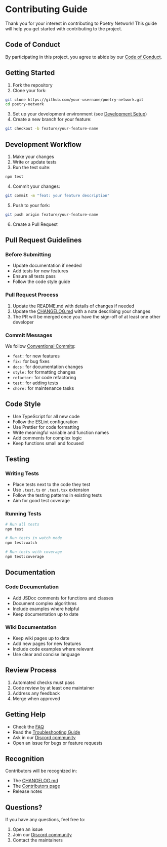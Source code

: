# Contributing Guide

Thank you for your interest in contributing to Poetry Network! This guide will help you get started with contributing to the project.

## Code of Conduct

By participating in this project, you agree to abide by our [Code of Conduct](Code-of-Conduct).

## Getting Started

1. Fork the repository
2. Clone your fork:
```bash
git clone https://github.com/your-username/poetry-network.git
cd poetry-network
```
3. Set up your development environment (see [Development Setup](Development-Setup))
4. Create a new branch for your feature:
```bash
git checkout -b feature/your-feature-name
```

## Development Workflow

1. Make your changes
2. Write or update tests
3. Run the test suite:
```bash
npm test
```
4. Commit your changes:
```bash
git commit -m "feat: your feature description"
```
5. Push to your fork:
```bash
git push origin feature/your-feature-name
```
6. Create a Pull Request

## Pull Request Guidelines

### Before Submitting

- Update documentation if needed
- Add tests for new features
- Ensure all tests pass
- Follow the code style guide

### Pull Request Process

1. Update the README.md with details of changes if needed
2. Update the [CHANGELOG.md](../CHANGELOG.md) with a note describing your changes
3. The PR will be merged once you have the sign-off of at least one other developer

### Commit Messages

We follow [Conventional Commits](https://www.conventionalcommits.org/):

- `feat:` for new features
- `fix:` for bug fixes
- `docs:` for documentation changes
- `style:` for formatting changes
- `refactor:` for code refactoring
- `test:` for adding tests
- `chore:` for maintenance tasks

## Code Style

- Use TypeScript for all new code
- Follow the ESLint configuration
- Use Prettier for code formatting
- Write meaningful variable and function names
- Add comments for complex logic
- Keep functions small and focused

## Testing

### Writing Tests

- Place tests next to the code they test
- Use `.test.ts` or `.test.tsx` extension
- Follow the testing patterns in existing tests
- Aim for good test coverage

### Running Tests

```bash
# Run all tests
npm test

# Run tests in watch mode
npm test:watch

# Run tests with coverage
npm test:coverage
```

## Documentation

### Code Documentation

- Add JSDoc comments for functions and classes
- Document complex algorithms
- Include examples where helpful
- Keep documentation up to date

### Wiki Documentation

- Keep wiki pages up to date
- Add new pages for new features
- Include code examples where relevant
- Use clear and concise language

## Review Process

1. Automated checks must pass
2. Code review by at least one maintainer
3. Address any feedback
4. Merge when approved

## Getting Help

- Check the [FAQ](FAQ)
- Read the [Troubleshooting Guide](Troubleshooting)
- Ask in our [Discord community](https://discord.gg/poetry-network)
- Open an issue for bugs or feature requests

## Recognition

Contributors will be recognized in:
- The [CHANGELOG.md](../CHANGELOG.md)
- The [Contributors page](https://github.com/your-username/poetry-network/graphs/contributors)
- Release notes

## Questions?

If you have any questions, feel free to:
1. Open an issue
2. Join our [Discord community](https://discord.gg/poetry-network)
3. Contact the maintainers 